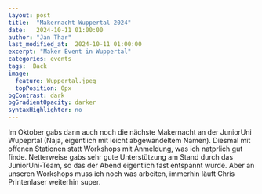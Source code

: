 ```yaml
---
layout: post
title:  "Makernacht Wuppertal 2024"
date:   2024-10-11 01:00:00
author: "Jan Thar"
last_modified_at:  2024-10-11 01:00:00
excerpt: "Maker Event in Wuppertal"
categories: events
tags:  Back
image:
  feature: Wuppertal.jpeg
  topPosition: 0px
bgContrast: dark
bgGradientOpacity: darker
syntaxHighlighter: no
---
```


Im Oktober gabs dann auch noch die nächste Makernacht an der JuniorUni Wupeprtal (Naja, eigentlich mit leicht abgewandeltem Namen).
Diesmal mit offenen Stationen statt Workshops mit Anmeldung, was ich natprlich gut finde.
Netterweise gabs sehr gute Unterstützung am Stand durch das JuniorUni-Team, so das der Abend eigentlich fast entspannt wurde.
Aber an unseren Workshops muss ich noch was arbeiten, immerhin läuft Chris Printenlaser weiterhin super.
